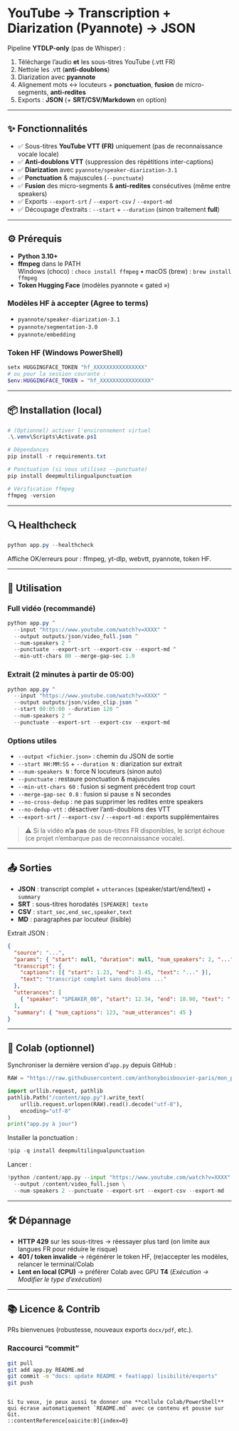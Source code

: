 
# YouTube → Transcription + Diarization (Pyannote) → JSON

Pipeline **YTDLP-only** (pas de Whisper) :
1) Télécharge l’audio **et** les sous-titres YouTube (.vtt FR)  
2) Nettoie les .vtt (**anti-doublons**)  
3) Diarization avec **pyannote**  
4) Alignement mots ↔ locuteurs + **ponctuation**, **fusion** de micro-segments, **anti-redites**  
5) Exports : **JSON** (+ **SRT/CSV/Markdown** en option)

---

## ✨ Fonctionnalités

- ✅ Sous-titres **YouTube VTT (FR)** uniquement (pas de reconnaissance vocale locale)
- ✅ **Anti-doublons VTT** (suppression des répétitions inter-captions)
- ✅ **Diarization** avec `pyannote/speaker-diarization-3.1`
- ✅ **Ponctuation** & majuscules (`--punctuate`)
- ✅ **Fusion** des micro-segments & **anti-redites** consécutives (même entre speakers)
- ✅ Exports `--export-srt` / `--export-csv` / `--export-md`
- ✅ Découpage d’extraits : `--start` + `--duration` (sinon traitement **full**)

---

## ⚙️ Prérequis

- **Python 3.10+**
- **ffmpeg** dans le PATH  
  Windows (choco) : `choco install ffmpeg` • macOS (brew) : `brew install ffmpeg`
- **Token Hugging Face** (modèles pyannote « gated »)

### Modèles HF à accepter (Agree to terms)

- `pyannote/speaker-diarization-3.1`
- `pyannote/segmentation-3.0`
- `pyannote/embedding`

### Token HF (Windows PowerShell)

```powershell
setx HUGGINGFACE_TOKEN "hf_XXXXXXXXXXXXXXXX"
# ou pour la session courante :
$env:HUGGINGFACE_TOKEN = "hf_XXXXXXXXXXXXXXXX"
````

---

## 📦 Installation (local)

```powershell
# (Optionnel) activer l'environnement virtuel
.\.venv\Scripts\Activate.ps1

# Dépendances
pip install -r requirements.txt

# Ponctuation (si vous utilisez --punctuate)
pip install deepmultilingualpunctuation

# Vérification ffmpeg
ffmpeg -version
```

---

## 🔍 Healthcheck

```powershell
python app.py --healthcheck
```

Affiche OK/erreurs pour : ffmpeg, yt-dlp, webvtt, pyannote, token HF.

---

## 🚀 Utilisation

### Full vidéo (recommandé)

```powershell
python app.py ^
  --input "https://www.youtube.com/watch?v=XXXX" ^
  --output outputs/json/video_full.json ^
  --num-speakers 2 ^
  --punctuate --export-srt --export-csv --export-md ^
  --min-utt-chars 80 --merge-gap-sec 1.0
```

### Extrait (2 minutes à partir de 05:00)

```powershell
python app.py ^
  --input "https://www.youtube.com/watch?v=XXXX" ^
  --output outputs/json/video_clip.json ^
  --start 00:05:00 --duration 120 ^
  --num-speakers 2 ^
  --punctuate --export-srt --export-csv --export-md
```

### Options utiles

* `--output <fichier.json>` : chemin du JSON de sortie
* `--start HH:MM:SS` + `--duration N` : diarization sur extrait
* `--num-speakers N` : force N locuteurs (sinon auto)
* `--punctuate` : restaure ponctuation & majuscules
* `--min-utt-chars 60` : fusion si segment précédent trop court
* `--merge-gap-sec 0.8` : fusion si pause ≤ N secondes
* `--no-cross-dedup` : ne pas supprimer les redites entre speakers
* `--no-dedup-vtt` : désactiver l’anti-doublons des VTT
* `--export-srt` / `--export-csv` / `--export-md` : exports supplémentaires

> ⚠️ Si la vidéo **n’a pas** de sous-titres FR disponibles, le script échoue (ce projet n’embarque pas de reconnaissance vocale).

---

## 📤 Sorties

* **JSON** : transcript complet + `utterances` (speaker/start/end/text) + `summary`
* **SRT** : sous-titres horodatés `[SPEAKER] texte`
* **CSV** : `start_sec,end_sec,speaker,text`
* **MD** : paragraphes par locuteur (lisible)

Extrait JSON :

```json
{
  "source": "...",
  "params": { "start": null, "duration": null, "num_speakers": 2, "...": "..." },
  "transcript": {
    "captions": [{ "start": 1.23, "end": 3.45, "text": "..." }],
    "text": "transcript complet sans doublons ..."
  },
  "utterances": [
    { "speaker": "SPEAKER_00", "start": 12.34, "end": 18.90, "text": "..." }
  ],
  "summary": { "num_captions": 123, "num_utterances": 45 }
}
```

---

## 🧪 Colab (optionnel)

Synchroniser la dernière version d’`app.py` depuis GitHub :

```python
RAW = "https://raw.githubusercontent.com/anthonyboisbouvier-paris/mon_projet_politique/main/app.py"

import urllib.request, pathlib
pathlib.Path("/content/app.py").write_text(
    urllib.request.urlopen(RAW).read().decode("utf-8"),
    encoding="utf-8"
)
print("app.py à jour")
```

Installer la ponctuation :

```python
!pip -q install deepmultilingualpunctuation
```

Lancer :

```python
!python /content/app.py --input "https://www.youtube.com/watch?v=XXXX" \
  --output /content/video_full.json \
  --num-speakers 2 --punctuate --export-srt --export-csv --export-md
```

---

## 🛠️ Dépannage

* **HTTP 429** sur les sous-titres → réessayer plus tard (on limite aux langues FR pour réduire le risque)
* **401 / token invalide** → régénérer le token HF, (re)accepter les modèles, relancer le terminal/Colab
* **Lent en local (CPU)** → préférer Colab avec GPU **T4** (*Exécution → Modifier le type d’exécution*)

---

## 📚 Licence & Contrib

PRs bienvenues (robustesse, nouveaux exports `docx/pdf`, etc.).

### Raccourci “commit”

```bash
git pull
git add app.py README.md
git commit -m "docs: update README + feat(app) lisibilité/exports"
git push
```

```

Si tu veux, je peux aussi te donner une **cellule Colab/PowerShell** qui écrase automatiquement `README.md` avec ce contenu et pousse sur Git.
::contentReference[oaicite:0]{index=0}
```
